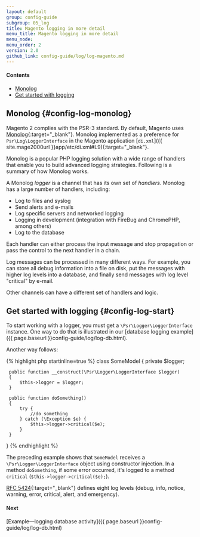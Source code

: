 ```yaml
---
layout: default
group: config-guide 
subgroup: 05_log
title: Magento logging in more detail
menu_title: Magento logging in more detail
menu_node: 
menu_order: 2
version: 2.0
github_link: config-guide/log/log-magento.md
---
```



#### Contents

*	[Monolog](#config-log-monolog)
*	[Get started with logging](#config-log-start)

## Monolog {#config-log-monolog}
Magento 2 complies with the PSR-3 standard. By default, Magento uses [Monolog](https://github.com/Seldaek/monolog){:target="_blank"}. Monolog implemented as a preference for `Psr\Log\LoggerInterface` in the Magento application [`di.xml`]({{ site.mage2000url }}app/etc/di.xml#L9){:target="_blank"}.

Monolog is a popular PHP logging solution with a wide range of handlers that enable you to build advanced logging strategies. Following is a summary of how Monolog works.

A Monolog _logger_ is a channel that has its own set of _handlers_. Monolog has a large number of handlers, including:

*	Log to files and syslog
*	Send alerts and e-mails
*	Log specific servers and networked logging
*	Logging in development (integration with FireBug and ChromePHP, among others)
*	Log to the database

Each handler can either process the input message and stop propagation or pass the control to the next handler in a chain. 

Log messages can be processed in many different ways. For example, you can store all debug information into a file on disk, put the messages with higher log levels into a database, and finally send messages with log level "critical" by e-mail.

Other channels can have a different set of handlers and logic.

## Get started with logging {#config-log-start}
To start working with a logger, you must get a `\Psr\Logger\LoggerInterface` instance. One way to do that is illustrated in our [database logging example]({{ page.baseurl }}config-guide/log/log-db.html).

Another way follows:

{% highlight php startinline=true %}
class SomeModel
 {
     private $logger;

     public function __construct(\Psr\Logger\LoggerInterface $logger)
     {
         $this->logger = $logger;
     }

     public function doSomething()
     {
         try {
             //do something
         } catch (\Exception $e) {
             $this->logger->critical($e);
         }
     }
 }
{% endhighlight %}

The preceding example shows that `SomeModel` receives a `\Psr\Logger\LoggerInterface` object using constructor injection. In a method `doSomething`, if some error occurred, it's logged to a method `critical` (`$this->logger->critical($e);`).

[RFC 5424](https://tools.ietf.org/html/rfc5424){:target="_blank"} defines eight log levels (debug, info, notice, warning, error, critical, alert, and emergency).

#### Next
[Example&mdash;logging database activity]({{ page.baseurl }}config-guide/log/log-db.html)